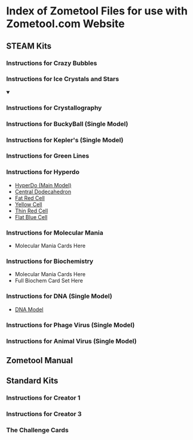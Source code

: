


# Index of Zometool Files for use with Zometool.com Website
## STEAM Kits

### Instructions for Crazy Bubbles


### Instructions for Ice Crystals and Stars



<details open>
<summary>
 <h3> Instructions for Crystallography </h3>
</summary>
</details>

### Instructions for BuckyBall (Single Model)


### Instructions for Kepler's (Single Model)


### Instructions for Green Lines


### Instructions for Hyperdo 
  - [HyperDo (Main Model)](./2025/03/07/19-49-23-582Z-PRJ-HYP-Model-1-HyperDo-Detailed---LC/)
  - [Central Dodecahedron](./2025/03/05/07-45-57-752Z-PRJ-HYP-Dodeca-by-Y1s/)
   - [Fat Red Cell](./2025/03/06/23-46-37-540Z-PRJ-HYP-model3-Fat-Red-Cell/)
  - [Yellow Cell](./2025/03/07/19-57-32-060Z-PRJ-HYP-Model-4-YellowCell/)
  - [Thin Red Cell](./2025/03/07/20-04-38-696Z-PRJ-HYP-Model-5-Thin-Red-Cell/)
  - [Flat Blue Cell](./2025/03/07/20-06-20-978Z-PRJ-HYP-Model-6-Blue-Flat-Cell/)

### Instructions for Molecular Mania
  - Molecular Mania Cards Here

### Instructions for Biochemistry
  - Molecular Mania Cards Here
  - Full Biochem Card Set Here

### Instructions for DNA (Single Model)
  - [DNA Model](./2025/03/05/09-13-20-424Z-PRJ-DNA-mod1/)

### Instructions for Phage Virus (Single Model)


### Instructions for Animal Virus (Single Model)





## Zometool Manual

## Standard Kits
### Instructions for Creator 1
### Instructions for Creator 3
### The Challenge Cards


<!--  If we want to use expanding lists
<style>
  summary > * {
          display: inline
        }
</style>

<details open>
<summary>
 <h3> Instructions for Crystallography </h3>
</summary>
</details>
-->